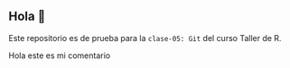 ## Hola 👋

Este repositorio es de prueba para la `clase-05: Git` del curso Taller de R.

Hola este es mi comentario
